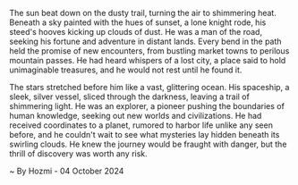 
The sun beat down on the dusty trail, turning the air to shimmering heat.  Beneath a sky painted with the hues of sunset, a lone knight rode, his steed's hooves kicking up clouds of dust. He was a man of the road, seeking his fortune and adventure in distant lands.  Every bend in the path held the promise of new encounters, from bustling market towns to perilous mountain passes.  He had heard whispers of a lost city, a place said to hold unimaginable treasures, and he would not rest until he found it. 

The stars stretched before him like a vast, glittering ocean.  His spaceship, a sleek, silver vessel, sliced through the darkness, leaving a trail of shimmering light.  He was an explorer, a pioneer pushing the boundaries of human knowledge, seeking out new worlds and civilizations.  He had received coordinates to a planet, rumored to harbor life unlike any seen before, and he couldn't wait to see what mysteries lay hidden beneath its swirling clouds.  He knew the journey would be fraught with danger, but the thrill of discovery was worth any risk. 

~ By Hozmi - 04 October 2024
